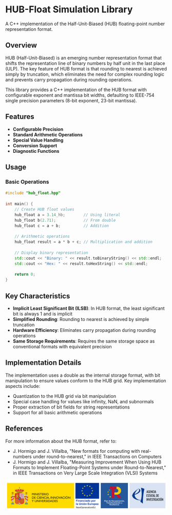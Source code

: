 # HUB-Float Simulation Library

A C++ implementation of the Half-Unit-Biased (HUB) floating-point number representation format.

## Overview

HUB (Half-Unit-Biased) is an emerging number representation format that shifts the representation line of binary numbers by half unit in the last place (ULP). The key feature of HUB format is that rounding to nearest is achieved simply by truncation, which eliminates the need for complex rounding logic and prevents carry propagation during rounding operations.

This library provides a C++ implementation of the HUB format with configurable exponent and mantissa bit widths, defaulting to IEEE-754 single precision parameters (8-bit exponent, 23-bit mantissa).

## Features

- **Configurable Precision**
- **Standard Arithmetic Operations**
- **Special Value Handling**
- **Conversion Support**
- **Diagnostic Functions**

## Usage

### Basic Operations

```cpp
#include "hub_float.hpp"

int main() {
    // Create HUB float values
    hub_float a = 3.14_hb;        // Using literal
    hub_float b(2.71);            // From double
    hub_float c = a + b;          // Addition
    
    // Arithmetic operations
    hub_float result = a * b + c; // Multiplication and addition
    
    // Display binary representation
    std::cout << "Binary: " << result.toBinaryString() << std::endl;
    std::cout << "Hex: " << result.toHexString() << std::endl;
    
    return 0;
}
```

## Key Characteristics

- **Implicit Least Significant Bit (ILSB)**: In HUB format, the least significant bit is always 1 and is implicit
- **Simplified Rounding**: Rounding to nearest is achieved by simple truncation
- **Hardware Efficiency**: Eliminates carry propagation during rounding operations
- **Same Storage Requirements**: Requires the same storage space as conventional formats with equivalent precision

## Implementation Details

The implementation uses a double as the internal storage format, with bit manipulation to ensure values conform to the HUB grid. Key implementation aspects include:

- Quantization to the HUB grid via bit manipulation
- Special case handling for values like infinity, NaN, and subnormals
- Proper extraction of bit fields for string representations
- Support for all basic arithmetic operations

## References

For more information about the HUB format, refer to:

- J. Hormigo and J. Villalba, "New formats for computing with real-numbers under round-to-nearest," in IEEE Transactions on Computers
- J. Hormigo and J. Villalba, "Measuring Improvement When Using HUB Formats to Implement Floating-Point Systems under Round-to-Nearest," in IEEE Transactions on Very Large Scale Integration (VLSI) Systems

![Logos of the Spanish Government, European Union NextGenerationEU, Spanish Recovery and Resilience Plans, and Spanish State Research Agency.](https://github.com/HUBformat/.github/raw/main/profile/res/MICIU+NextG+PRTR+AEI.svg)&nbsp;


